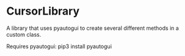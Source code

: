 # CursorLibrary
A library that uses pyautogui to create several different methods in a custom class.

Requires pyautogui:
pip3 install pyautogui
